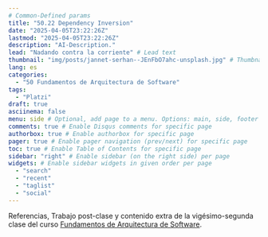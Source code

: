 ```yaml
---
# Common-Defined params
title: "50.22 Dependency Inversion"
date: "2025-04-05T23:22:26Z"
lastmod: "2025-04-05T23:22:26Z"
description: "AI-Description."
lead: "Nadando contra la corriente" # Lead text
thumbnail: "img/posts/jannet-serhan--JEnFbO7ahc-unsplash.jpg" # Thumbnail image
lang: es
categories:
  - "50 Fundamentos de Arquitectura de Software"
tags:
  - "Platzi"
draft: true
asciinema: false
menu: side # Optional, add page to a menu. Options: main, side, footer
comments: true # Enable Disqus comments for specific page
authorbox: true # Enable authorbox for specific page
pager: true # Enable pager navigation (prev/next) for specific page
toc: true # Enable Table of Contents for specific page
sidebar: "right" # Enable sidebar (on the right side) per page
widgets: # Enable sidebar widgets in given order per page
  - "search"
  - "recent"
  - "taglist"
  - "social"
---
```


Referencias, Trabajo post-clase y contenido extra de la vigésimo-segunda clase del curso [Fundamentos de Arquitectura de Software](https://platzi.com/). 

<!--more-->

